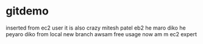 # gitdemo
inserted from ec2 user
it is 
also crazy
mitesh
patel
eb2
he maro diko
he peyaro diko
from 
local 
new branch
awsam
free
usage
now
am m 
ec2 expert

